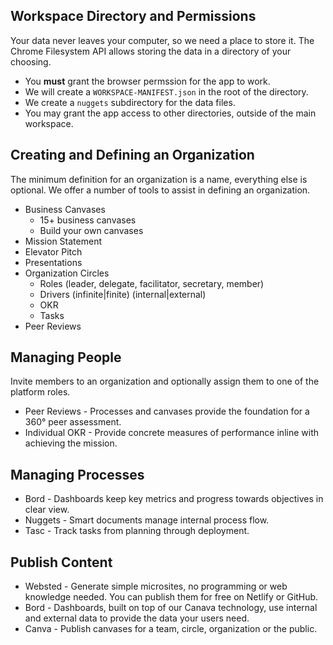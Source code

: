 ## Workspace Directory and Permissions

Your data never leaves your computer, so we need a place to store it. The Chrome Filesystem API allows storing the data in a directory of your choosing.

* You **must** grant the browser permssion for the app to work.
* We will create a `WORKSPACE-MANIFEST.json` in the root of the directory.
* We create a `nuggets` subdirectory for the data files.
* You may grant the app access to other directories, outside of the main workspace.

## Creating and Defining an Organization

The minimum definition for an organization is a name, everything else is optional. We offer a number of tools to assist in defining an organization.

* Business Canvases
  * 15+ business canvases
  * Build your own canvases
* Mission Statement
* Elevator Pitch
* Presentations
* Organization Circles
  * Roles (leader, delegate, facilitator, secretary, member)
  * Drivers (infinite|finite) (internal|external)
  * OKR
  * Tasks
* Peer Reviews

## Managing People

Invite members to an organization and optionally assign them to one of the platform roles.

* Peer Reviews - Processes and canvases provide the foundation for a 360&deg; peer assessment.
* Individual OKR - Provide concrete measures of performance inline with achieving the mission.


## Managing Processes

* Bord - Dashboards keep key metrics and progress towards objectives in clear view.
* Nuggets - Smart documents manage internal process flow.
* Tasc - Track tasks from planning through deployment.

## Publish Content

* Websted - Generate simple microsites, no programming or web knowledge needed. You can publish them for free on Netlify or GitHub.
* Bord - Dashboards, built on top of our Canava technology, use internal and external data to provide the data your users need.
* Canva - Publish canvases for a team, circle, organization or the public.




